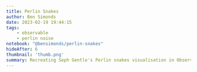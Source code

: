 ```yaml
---
title: Perlin Snakes
author: Ben Simonds
date: 2023-02-19 19:44:15
tags:
    - observable
    - perlin noise
notebook: "@bensimonds/perlin-snakes"
hideAfter: 6
thumbnail: 'thumb.png'
summary: Recreating Seph Gentle's Perlin snakes visualisation in Observable.
---
```

